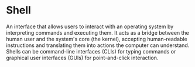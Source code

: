 # Shell
An interface that allows users to interact with an operating system by interpreting commands and executing them. It acts as a bridge between the human user and the system's core (the kernel), accepting human-readable instructions and translating them into actions the computer can understand. Shells can be command-line interfaces (CLIs) for typing commands or graphical user interfaces (GUIs) for point-and-click interaction. 

